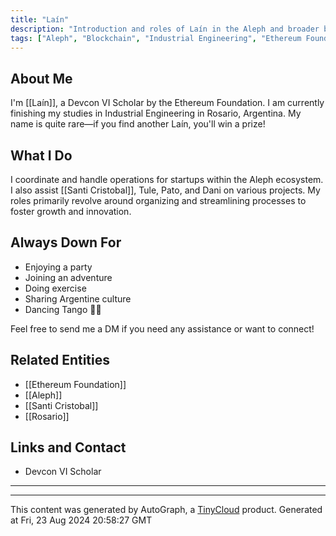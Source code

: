 ```yaml
---
title: "Laín"
description: "Introduction and roles of Laín in the Aleph and broader blockchain community."
tags: ["Aleph", "Blockchain", "Industrial Engineering", "Ethereum Foundation"]
---
```


## About Me
I'm [[Laín]], a Devcon VI Scholar by the Ethereum Foundation. I am currently finishing my studies in Industrial Engineering in Rosario, Argentina. My name is quite rare—if you find another Laín, you'll win a prize!

## What I Do
I coordinate and handle operations for startups within the Aleph ecosystem. I also assist [[Santi Cristobal]], Tule, Pato, and Dani on various projects. My roles primarily revolve around organizing and streamlining processes to foster growth and innovation.

## Always Down For
- Enjoying a party
- Joining an adventure
- Doing exercise
- Sharing Argentine culture
- Dancing Tango 🕺🏻

Feel free to send me a DM if you need any assistance or want to connect!

## Related Entities
- [[Ethereum Foundation]]
- [[Aleph]]
- [[Santi Cristobal]]
- [[Rosario]]

## Links and Contact
- Devcon VI Scholar
---

---
This content was generated by AutoGraph, a [TinyCloud](https://tinycloud.xyz/) product.
Generated at Fri, 23 Aug 2024 20:58:27 GMT